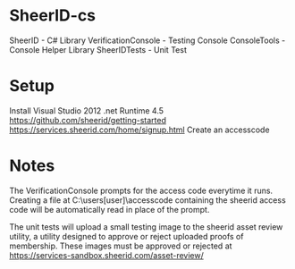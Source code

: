SheerID-cs
===========

SheerID - C# Library
VerificationConsole - Testing Console
ConsoleTools - Console Helper Library
SheerIDTests - Unit Test


Setup
===========
Install Visual Studio 2012
.net Runtime 4.5
https://github.com/sheerid/getting-started
https://services.sheerid.com/home/signup.html
Create an accesscode

Notes
===========
The VerificationConsole prompts for the access code everytime it runs. Creating a file at C:\users\[user]\accesscode containing the sheerid access code will be automatically read in place of the prompt.

The unit tests will upload a small testing image to the sheerid asset review utility, a utility designed to approve or reject uploaded proofs of membership. These images must be approved or rejected at https://services-sandbox.sheerid.com/asset-review/